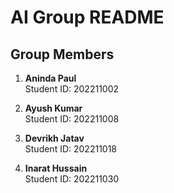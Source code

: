 # AI Group README

## Group Members

1. **Aninda Paul**  
   Student ID: 202211002

2. **Ayush Kumar**  
   Student ID: 202211008

3. **Devrikh Jatav**  
   Student ID: 202211018

4. **Inarat Hussain**  
   Student ID: 202211030

